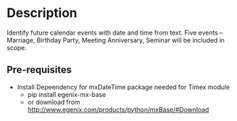 # **Description** #
Identify future calendar events with date and time from text. Five events – Marriage, Birthday Party, Meeting Anniversary, Seminar will be included in scope.

## **Pre-requisites** ##
* Install Depeendency for mxDateTime package needed for Timex module
 	* pip install egenix-mx-base
 	* or download from http://www.egenix.com/products/python/mxBase/#Download